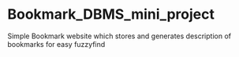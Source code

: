 # Bookmark_DBMS_mini_project
Simple Bookmark website which stores and generates description of bookmarks for easy fuzzyfind
